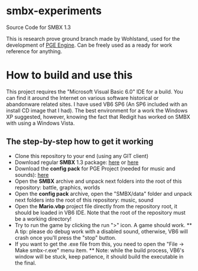 # smbx-experiments
Source Code for SMBX 1.3

This is research prove ground branch made by Wohlstand, used for the development of [PGE Engine](https://github.com/WohlSoft/PGE-Project). Can be freely used as a ready for work reference for anything.

# How to build and use this
This project requires the "Microsoft Visual Basic 6.0" IDE for a build. You can find it around the Internet on various software historical or abandonware related sites. I have used VB6 SP6 (An SP6 included with an install CD image that I had).
The best environment for a work the Windows XP suggested, however, knowing the fact that Redigit has worked on SMBX with using a Windows Vista.

## The step-by-step how to get it working
* Clone this repository to your end (using any GIT client)
* Download regular **SMBX** 1.3 package: [here](http://wohlsoft.ru/docs/SMBX_1.3.0.1/SMBX%201.3.0.1.zip) or [here](http://wohlsoft.ru/docs/SMBX_Old/SMBX%201.3.0%20Build%2064.7z)
* Download the **config pack** for PGE Project (needed for music and sounds): [here](http://wohlsoft.ru/docs/_laboratory/config_packs/SMBX_13_compatible.zip)
* Open the **SMBX** archive and unpack next folders into the root of this repository: battle, graphics, worlds
* Open the **config pack** archive, open the "SMBX/data" folder and unpack next folders into the root of this repository: music, sound
* Open the **Mario.vbp** project file directly from the repository root, it should be loaded in VB6 IDE. Note that the root of the repository must be a working directory!
* Try to run the game by clicking the run ">" icon. A game should work.
** A tip: please do debug work with a disabled sound, otherwise, VB6 will crash once you'll press the "stop" button.
* If you want to get the .exe file from this, you need to open the "File -> Make smbx-r.exe" menu item.
** Note: while the build process, VB6's window will be stuck, keep patience, it should build the executable in the final.
